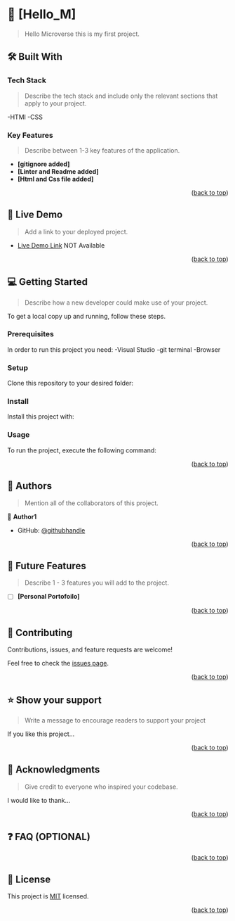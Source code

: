 #

# 📖 [Hello_M] <a name="about-project"></a>

> Hello Microverse this is my first project.

## 🛠 Built With <a name="built-with"></a>

### Tech Stack <a name="tech-stack"></a>

> Describe the tech stack and include only the relevant sections that apply to your project.

-HTMl
-CSS

<!-- Features -->

### Key Features <a name="key-features"></a>

> Describe between 1-3 key features of the application.

- **[gitignore added]**
- **[Linter and Readme added]**
- **[Html and Css file added]**

<p align="right">(<a href="#readme-top">back to top</a>)</p>

<!-- LIVE DEMO -->

## 🚀 Live Demo <a name="live-demo"></a>

> Add a link to your deployed project.

- [Live Demo Link](https://yourdeployedapplicationlink.com)
  NOT Available

<p align="right">(<a href="#readme-top">back to top</a>)</p>

<!-- GETTING STARTED -->

## 💻 Getting Started <a name="getting-started"></a>

> Describe how a new developer could make use of your project.

To get a local copy up and running, follow these steps.

### Prerequisites

In order to run this project you need:
-Visual Studio
-git terminal
-Browser

<!--
Example command:


 -->

### Setup

Clone this repository to your desired folder:

<!--
Example commands:

```sh
  cd Hello_M
  git clone git@github.com:Yonasle/Hello_M.git
```
--->

### Install

Install this project with:

<!--
Example command:

```sh
  cd Hello_M
  gem install
```
--->

### Usage

To run the project, execute the following command:

<!--
Example command:

```sh
  run with live-server
```
--->

<p align="right">(<a href="#readme-top">back to top</a>)</p>

<!-- AUTHORS -->

## 👥 Authors <a name="Yonas Lemma"></a>

> Mention all of the collaborators of this project.

👤 **Author1**

- GitHub: [@githubhandle](https://github.com/Yonasle)

<p align="right">(<a href="#readme-top">back to top</a>)</p>

<!-- FUTURE FEATURES -->

## 🔭 Future Features <a name="future-features"></a>

> Describe 1 - 3 features you will add to the project.

- [ ] **[Personal Portofoilo]**

<p align="right">(<a href="#readme-top">back to top</a>)</p>

<!-- CONTRIBUTING -->

## 🤝 Contributing <a name="contributing"></a>

Contributions, issues, and feature requests are welcome!

Feel free to check the [issues page](../../issues/).

<p align="right">(<a href="#readme-top">back to top</a>)</p>

<!-- SUPPORT -->

## ⭐️ Show your support <a name="support"></a>

> Write a message to encourage readers to support your project

If you like this project...

<p align="right">(<a href="#readme-top">back to top</a>)</p>

<!-- ACKNOWLEDGEMENTS -->

## 🙏 Acknowledgments <a name="acknowledgements"></a>

> Give credit to everyone who inspired your codebase.

I would like to thank...

<p align="right">(<a href="#readme-top">back to top</a>)</p>

<!-- FAQ (optional) -->

## ❓ FAQ (OPTIONAL) <a name="faq"></a>

<p align="right">(<a href="#readme-top">back to top</a>)</p>

<!-- LICENSE -->

## 📝 License <a name="license"></a>

This project is [MIT](./MIT.md) licensed.

<p align="right">(<a href="#readme-top">back to top</a>)</p>

